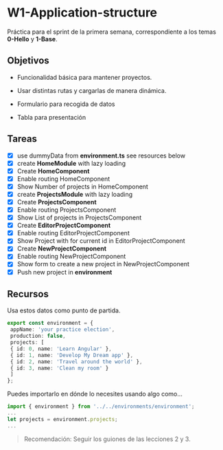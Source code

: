 # W1-Application-structure
Práctica para el sprint de la primera semana, correspondiente a los temas **0-Hello** y **1-Base**.

## Objetivos

- Funcionalidad básica para mantener proyectos.

- Usar distintas rutas y cargarlas de manera dinámica.

- Formulario para recogida de datos

- Tabla para presentación

## Tareas

- [x] use dummyData from **environment.ts** see resources below
- [x] create **HomeModule** with lazy loading
- [x] Create **HomeComponent**
- [x] Enable routing HomeComponent
- [x] Show Number of projects in HomeComponent
- [x] create **ProjectsModule** with lazy loading
- [x] Create **ProjectsComponent**
- [x] Enable routing ProjectsComponent
- [x] Show List of projects in ProjectsComponent
- [x] Create **EditorProjectComponent**
- [x] Enable routing EditorProjectComponent
- [x] Show Project with for current id in EditorProjectComponent
- [x] Create **NewProjectComponent**
- [x] Enable routing NewProjectComponent
- [x] Show form to create a new project in NewProjectComponent
- [x] Push new project in **environment**

## Recursos

Usa estos datos como punto de partida.
```typescript
export const environment = {
 appName: 'your practice election',
 production: false,
 projects: [
 { id: 0, name: 'Learn Angular' },
 { id: 1, name: 'Develop My Dream app' },
 { id: 2, name: 'Travel around the world' },
 { id: 3, name: 'Clean my room' }
 ]
};
```
Puedes importarlo en dónde lo necesites usando algo como...
```typescript
import { environment } from '../../environments/environment';
...
let projects = environment.projects;
...
```
> Recomendación: Seguir los guiones de las lecciones 2 y 3.